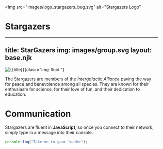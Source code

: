 <img src="images/logo_stargazers_bug.svg" alt="Stargazers Logo"
# Stargazers
---
title: StarGazers
img: images/group.svg
layout: base.njk
---

![{{title}}]({{img}}){class="img-fluid "}

The Stargazers are members of the _Intergalactic Alliance_ paving the way for peace and benevolence among all species. They are known for their enthusiasm for science, for their love of fun, and their dedication to education.

# Communication

Stargazers are fluent in **JavaScript**, so once you connect to their network, simply type in a message into their console.

```js
console.log("Take me to your leader");
```

